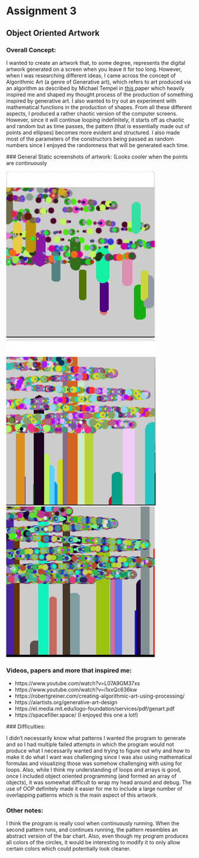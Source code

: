 # Assignment 3
## Object Oriented Artwork 
### Overall Concept:
<p>
  I wanted to create an artwork that, to some degree, represents the digital artwork generated on a screen when you leave it for too long. However, when I was researching different ideas, I came across the concept of Algorithmic Art (a genre of Generative art), which refers to art produced via an algorithm as described by Michael Tempel in <a href = "https://el.media.mit.edu/logo-foundation/services/pdf/genart.pdf" target="_self">this </a> paper which heavily inspired me and shaped my thought process of the production of something inspired by generative art. I also wanted to try out an experiment with mathematical functions in the production of shapes. From all these different aspects, I produced a rather chaotic version of the computer screens. However, since it will continue looping indefinitely, it starts off as chaotic and random but as time passes, the pattern (that is essentially made out of points and ellipses) becomes more evident and structured. I also made most of the parameters of the constructors being passed as random numbers since I enjoyed the randomness that will be generated each time.  
  </p>
### General Static screenshots of artwork: (Looks cooler when the points are continuously 


![](https://github.com/LiyanIbrahim/intro-to-IM/blob/master/September29/2.png)
![](https://github.com/LiyanIbrahim/intro-to-IM/blob/master/September29/1.png)
![](https://github.com/LiyanIbrahim/intro-to-IM/blob/master/September29/3.png)

### Videos, papers and more that inspired me: 
<ul>
         <li>https://www.youtube.com/watch?v=L07A9GM37xs</li>
         <li>https://www.youtube.com/watch?v=i1xxQc636kw</li>
         <li>https://robertgreiner.com/creating-algorithmic-art-using-processing/</li>
         <li>https://aiartists.org/generative-art-design</li>
         <li>https://el.media.mit.edu/logo-foundation/services/pdf/genart.pdf</li>
         <li>https://spacefiller.space/ (I enjoyed this one a lot!)</li>    
      </ul>
### Difficulties: 

<p>
  I didn’t necessarily know what patterns I wanted the program to generate and so I had multiple failed attempts in which the program would not produce what I necessarily wanted and trying to figure out why and how to make it do what I want was challenging since I was also using mathematical formulas and visualizing those was somehow challenging with using for loops. Also, while I think my understanding of loops and arrays is good, once I included object oriented programming (and formed an array of objects), it was somewhat difficult to wrap my head around and debug. The use of OOP definitely made it easier for me to include a large number of overlapping patterns which is the main aspect of this artwork. 
</p>

### Other notes:

<p> I think the program is really cool when continuously running. When the second pattern runs, and continues running, the pattern resembles an abstract version of the bar chart. Also, even though my program produces all colors of the circles, it would be interesting to modify it to only allow certain colors which could potentially look cleaner.
  </p>
  
  
  
